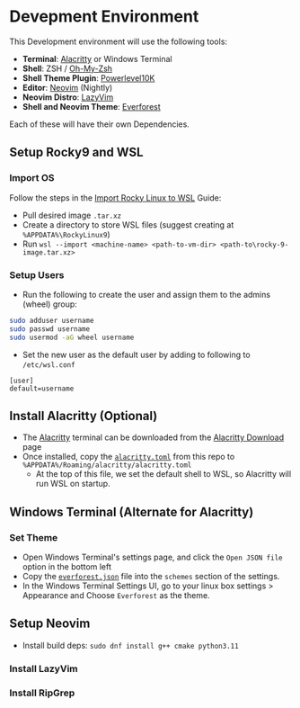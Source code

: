 # Devepment Environment

This Development environment will use the following tools:

* **Terminal**: [Alacritty] or Windows Terminal
* **Shell**: ZSH / [Oh-My-Zsh]
* **Shell Theme Plugin**: [Powerlevel10K]
* **Editor**: [Neovim] (Nightly)
* **Neovim Distro**: [LazyVim]
* **Shell and Neovim Theme**: [Everforest]

Each of these will have their own Dependencies.

## Setup Rocky9 and WSL

### Import OS
Follow the steps in the [Import Rocky Linux to WSL] Guide:
* Pull desired image `.tar.xz`
* Create a directory to store WSL files (suggest creating at `%APPDATA%\RockyLinux9`)
* Run `wsl --import <machine-name> <path-to-vm-dir> <path-to\rocky-9-image.tar.xz>`

### Setup Users
* Run the following to create the user and assign them to the admins (wheel) group:
```bash
sudo adduser username
sudo passwd username
sudo usermod -aG wheel username
```

* Set the new user as the default user by adding to following to `/etc/wsl.conf`
```
[user]
default=username
```

## Install Alacritty (Optional)
* The [Alacritty] terminal can be downloaded from the [Alacritty Download] page
* Once installed, copy the [`alacritty.toml`] from this repo to `%APPDATA%/Roaming/alacritty/alacritty.toml`
  * At the top of this file, we set the default shell to WSL, so Alacritty will run WSL on startup.

## Windows Terminal (Alternate for Alacritty)

### Set Theme
* Open Windows Terminal's settings page, and click the `Open JSON file` option in the bottom left
* Copy the [`everforest.json`] file into the `schemes` section of the settings.
* In the Windows Terminal Settings UI, go to your linux box settings > Appearance and Choose `Everforest` as the theme.

## Setup Neovim
* Install build deps: `sudo dnf install g++ cmake python3.11`

### Install LazyVim

### Install RipGrep

<!-- File Links -->
[`alacritty.toml`]: ./alacritty.toml
[`everforest.json`]: ./everforest.json

<!-- Tool Links --> 
[Alacritty Download]: https://alacritty.org/
[Alacritty]: https://github.com/alacritty/alacritty
[Everforest]: https://github.com/sainnhe/everforest
[Import Rocky Linux to WSL]: https://docs.rockylinux.org/guides/interoperability/import_rocky_to_wsl/
[LazyVim]: https://www.lazyvim.org/
[Neovim]: https://github.com/neovim/neovim/blob/master/INSTALL.md#install-from-source
[Oh-My-Zsh]: https://github.com/ohmyzsh/ohmyzsh
[Powerlevel10K]: https://github.com/romkatv/powerlevel10k
